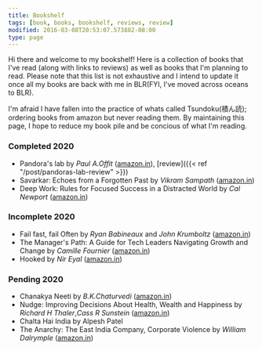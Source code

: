 ```yaml
---
title: Bookshelf
tags: [book, books, bookshelf, reviews, review]
modified: 2016-03-08T20:53:07.573882-08:00
type: page
---
```

Hi there and welcome to my bookshelf! Here is a collection of books that I've read (along with links to reviews) as well as books that I'm planning to read. Please note that this list is not exhaustive and I intend to update it once all my books are back with me in BLR(FYI, I've moved across oceans to BLR). 

I'm afraid I have fallen into the practice of whats called Tsundoku(積ん読); ordering books from amazon but never reading them. By maintaining this page, I hope to reduce my book pile and be concious of what I'm reading.


### Completed 2020
* Pandora's lab by _Paul A.Offit_ ([amazon.in](https://amzn.to/36Lo7Jg)), [review]({{< ref "/post/pandoras-lab-review" >}})
* Savarkar: Echoes from a Forgotten Past by _Vikram Sampath_ ([amazon.in](https://amzn.to/2vEEqdZ))
* Deep Work: Rules for Focused Success in a Distracted World by _Cal Newport_ ([amazon.in](https://amzn.to/2uaxdC3))

### Incomplete 2020
* Fail fast, fail Often by _Ryan Babineaux_ and _John Krumboltz_ ([amazon.in](https://amzn.to/2uT5pSQ))
* The Manager's Path: A Guide for Tech Leaders Navigating Growth and Change by _Camille Fournier_ ([amazon.in](https://amzn.to/2uLzIKZ))
* Hooked by _Nir Eyal_ ([amazon.in](https://amzn.to/36CY3Qs))

### Pending 2020
* Chanakya Neeti by _B.K.Chaturvedi_ ([amazon.in](https://amzn.to/2vvvNCj))
* Nudge: Improving Decisions About Health, Wealth and Happiness by _Richard H Thaler_,_Cass R Sunstein_ ([amazon.in](https://amzn.to/2Oj0oK6))
* Chalta Hai India by Alpesh Patel
* The Anarchy: The East India Company, Corporate Violence by _William Dalrymple_ ([amazon.in](https://amzn.to/2vGnLa5))
